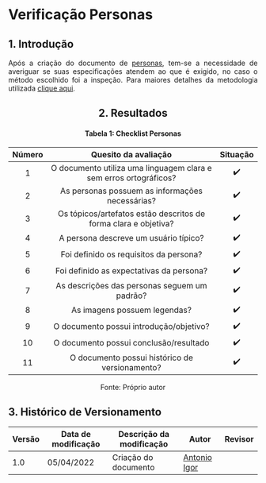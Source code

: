 # Verificação Personas

## 1. Introdução

<p align='justify'>
  Após a criação do documento de <a href="https://interacao-humano-computador.github.io/2021.2-Prefeitura-Verdelandia/documentos/02-Perfil-Persona-Analise/Personas/">personas</a>, tem-se a necessidade de averiguar se suas especificações atendem ao que é exigido, no caso o método escolhido foi a inspeção. Para maiores detalhes da metodologia utilizada <a href="INSIRAAQUI">clique aqui</a>.
</p>

<center>

## 2. Resultados

#### Tabela 1: Checklist Personas

| Número | Quesito da avaliação | Situação |
| :----: | :------------------: | :------: |
| 1 | O documento utiliza uma linguagem clara e sem erros ortográficos? | ✔️ |
| 2 | As personas possuem as informações necessárias?                   | ✔️ |
| 3 | Os tópicos/artefatos estão descritos de forma clara e objetiva?   | ✔️ |
| 4 | A persona descreve um usuário típico?                             | ✔️ |
| 5 | Foi definido os requisitos da persona?                            | ✔️ |
| 6 | Foi definido as expectativas da persona?                          | ✔️ |
| 7 | As descrições das personas seguem um padrão?                      | ✔️ |
| 8 | As imagens possuem legendas?                                      | ✔️ |
| 9 | O documento possui introdução/objetivo?                           | ✔️ |
|10 | O documento possui conclusão/resultado                            | ✔️ |
|11 | O documento possui histórico de versionamento?                    | ✔️ |

<figcaption>Fonte: Próprio autor</figcaption>

</center>

## 3. Histórico de Versionamento

|Versão|Data de modificação|Descrição da modificação|Autor|Revisor|
|-|-|-|-|-|
|1.0|05/04/2022| Criação do documento | [Antonio Igor](https://github.com/antonioigorcarvalho) |  |